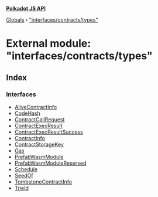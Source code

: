 **[Polkadot JS API](../README.md)**

[Globals](../globals.md) › [&quot;interfaces/contracts/types&quot;](_interfaces_contracts_types_.md)

# External module: "interfaces/contracts/types"

## Index

### Interfaces

* [AliveContractInfo](../interfaces/_interfaces_contracts_types_.alivecontractinfo.md)
* [CodeHash](../interfaces/_interfaces_contracts_types_.codehash.md)
* [ContractCallRequest](../interfaces/_interfaces_contracts_types_.contractcallrequest.md)
* [ContractExecResult](../interfaces/_interfaces_contracts_types_.contractexecresult.md)
* [ContractExecResultSuccess](../interfaces/_interfaces_contracts_types_.contractexecresultsuccess.md)
* [ContractInfo](../interfaces/_interfaces_contracts_types_.contractinfo.md)
* [ContractStorageKey](../interfaces/_interfaces_contracts_types_.contractstoragekey.md)
* [Gas](../interfaces/_interfaces_contracts_types_.gas.md)
* [PrefabWasmModule](../interfaces/_interfaces_contracts_types_.prefabwasmmodule.md)
* [PrefabWasmModuleReserved](../interfaces/_interfaces_contracts_types_.prefabwasmmodulereserved.md)
* [Schedule](../interfaces/_interfaces_contracts_types_.schedule.md)
* [SeedOf](../interfaces/_interfaces_contracts_types_.seedof.md)
* [TombstoneContractInfo](../interfaces/_interfaces_contracts_types_.tombstonecontractinfo.md)
* [TrieId](../interfaces/_interfaces_contracts_types_.trieid.md)
